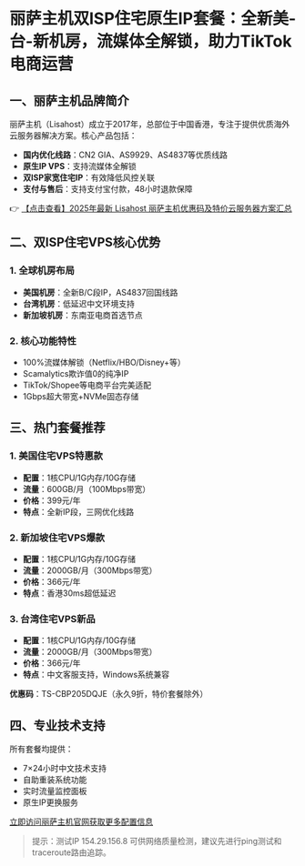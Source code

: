 # 丽萨主机双ISP住宅原生IP套餐：全新美-台-新机房，流媒体全解锁，助力TikTok电商运营

## 一、丽萨主机品牌简介

丽萨主机（Lisahost）成立于2017年，总部位于中国香港，专注于提供优质海外云服务器解决方案。核心产品包括：

- **国内优化线路**：CN2 GIA、AS9929、AS4837等优质线路
- **原生IP VPS**：支持流媒体全解锁
- **双ISP家宽住宅IP**：有效降低风控关联
- **支付与售后**：支持支付宝付款，48小时退款保障

👉 [【点击查看】2025年最新 Lisahost 丽萨主机优惠码及特价云服务器方案汇总](https://bit.ly/lisazhuji)

## 二、双ISP住宅VPS核心优势

### 1. 全球机房布局
- **美国机房**：全新B/C段IP，AS4837回国线路
- **台湾机房**：低延迟中文环境支持
- **新加坡机房**：东南亚电商首选节点

### 2. 核心功能特性
- 100%流媒体解锁（Netflix/HBO/Disney+等）
- Scamalytics欺诈值0的纯净IP
- TikTok/Shopee等电商平台完美适配
- 1Gbps超大带宽+NVMe固态存储

## 三、热门套餐推荐

### 1. 美国住宅VPS特惠款
- **配置**：1核CPU/1G内存/10G存储
- **流量**：600GB/月（100Mbps带宽）
- **价格**：399元/年
- **特点**：全新IP段，三网优化线路

### 2. 新加坡住宅VPS爆款
- **配置**：1核CPU/1G内存/10G存储
- **流量**：2000GB/月（300Mbps带宽）
- **价格**：366元/年
- **特点**：香港30ms超低延迟

### 3. 台湾住宅VPS新品
- **配置**：1核CPU/1G内存/10G存储
- **流量**：2000GB/月（300Mbps带宽）
- **价格**：366元/年
- **特点**：中文客服支持，Windows系统兼容

**优惠码**：TS-CBP205DQJE（永久9折，特价套餐除外）

## 四、专业技术支持

所有套餐均提供：
- 7×24小时中文技术支持
- 自助重装系统功能
- 实时流量监控面板
- 原生IP更换服务

[立即访问丽萨主机官网获取更多配置信息](https://bit.ly/lisazhuji)

> 提示：测试IP 154.29.156.8 可供网络质量检测，建议先进行ping测试和traceroute路由追踪。